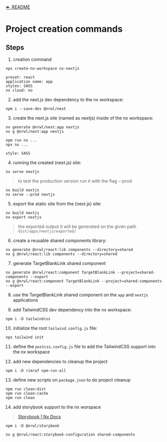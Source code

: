 [⬅️&nbsp;&nbsp;README](../README.md)

# Project creation commands

## Steps

1. creation command

`npx create-nx-workspace nx-nextjs`

```
preset: react
application name: app
styles: SASS
nx cloud: no
```

2. add the next.js dev dependency to the nx workspace:

`npm i --save-dev @nrwl/next`

3. create the next.js site (named as nextjs) inside of the nx workspace:

```
nx generate @nrwl/next:app nextjs
nx g @nrwl/next:app nextjs

npm run nx ...
npx nx ...

style: SASS
```

4. running the created (next.js) site:

`nx serve nextjs`

> to test the production version run it with the flag --prod

```
nx build nextjs
nx serve --prod nextjs
```

5. export the static site from the (next.js) site:

```
nx build nextjs
nx export nextjs
```

> the exported output it will be generated on the given path `dist/apps/nextjs/exported/`

6. create a reusable shared components library:

```
nx generate @nrwl/react:lib components --directory=shared
nx g @nrwl/react:lib components --directory=shared
```

7. generate TargetBlankLink shared component

```
nx generate @nrwl/react:component TargetBlankLink --project=shared-components --export
nx g @nrwl/react:component TargetBlankLink --project=shared-components --export
```

8. use the TargetBlankLink shared component on the `app` and `nextjs` applications

9. add TailwindCSS dev dependency into the nx workspace:

`npm i -D tailwindcss`

10. initialize the root `tailwind.config.js` file:

`npx tailwind init`

11. define the `postcss.config.js` file to add the TailwindCSS support into the nx workspace

12. add new dependencies to cleanup the project

```
npm i -D rimraf npm-run-all
```

13. define new scripts on `package.json` to do project cleanup

```
npm run clean:dist
npm run clean:cache
npm run clean
```

14. add storybook support to the nx worspace

> [Storybook | Nx Docs](https://nx.dev/latest/react/plugins/storybook/overview)

```
npm i -D @nrwl/storybook

nx g @nrwl/react:storybook-configuration shared-components
```

